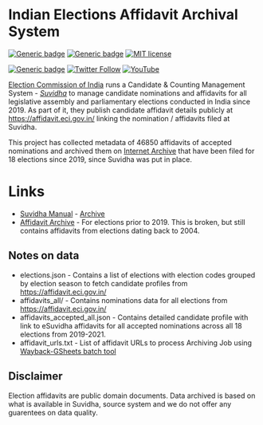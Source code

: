 # Indian Elections Affidavit Archival System

[![Generic badge](https://img.shields.io/badge/View_Data_on-Flat_Github-GREEN.svg)](https://flatgithub.com/srikanthlogic/AffidavitManagement?filename=data%2Faffidavits_accepted_all.json)
[![Generic badge](https://img.shields.io/badge/Archived_Affidavits-Internet_Archive-GREEN.svg)](https://web.archive.org/web/*/suvidha.eci.gov.in/*)
[![MIT license](https://img.shields.io/badge/License-MIT-blue.svg)](https://lbesson.mit-license.org/)


[![Generic badge](https://img.shields.io/badge/Project-ElectionTech-lightgrey.svg)](https://hasgeek.com/kaarana/electiontech/)
[![Twitter Follow](https://img.shields.io/twitter/follow/kaarana_?style=social)](https://twitter.com/kaarana_)
[![YouTube](https://img.shields.io/badge/ElectionTech-%23FF0000.svg?style=flat&logo=YouTube&logoColor=white)](https://www.youtube.com/playlist?list=PLnKey4ddtgY5X2EZjAH9Law_Pa8s5UEIB)


[Election Commission of India](https://eci.gov.in/) runs a Candidate & Counting Management System - [*Suvidha*](https://suvidha.eci.gov.in/) to manage candidate nominations and affidavits
for all legislative assembly and parliamentary elections conducted in India since 2019. As part of it, they publish candidate affidavit details publicly at https://affidavit.eci.gov.in/ linking the nomination / affidavits filed at Suvidha.

This project has collected metadata of 46850 affidavits of accepted nominations and archived them on [Internet Archive](https://web.archive.org) that have been filed for 18 elections since 2019, since Suvidha was put in place.

# Links
* [Suvidha Manual](https://cdn.s3waas.gov.in/s30ff8033cf9437c213ee13937b1c4c455/uploads/2020/10/2020101935.pdf) - [Archive](https://web.archive.org/web/20210811210321/https://cdn.s3waas.gov.in/s30ff8033cf9437c213ee13937b1c4c455/uploads/2020/10/2020101935.pdf)
* [Affidavit Archive](http://affidavitarchive.nic.in/) - For elections prior to 2019. This is broken, but still contains affidavits from elections dating back to 2004.

## Notes on data

* elections.json - Contains a list of elections with election codes grouped by election season to fetch candidate profiles from https://affidavit.eci.gov.in/
* affidavits_all/ - Contains nominations data for all elections from https://affidavit.eci.gov.in/
* affidavits_accepted_all.json - Contains detailed candidate profile with link to eSuvidha affidavits for all accepted nominations across all 18 elections from 2019-2021.
* affidavit_urls.txt - List of affidavit URLs to process Archiving Job using [Wayback-GSheets batch tool](https://archive.org/services/wayback-gsheets/)

## Disclaimer

Election affidavits are public domain documents. Data archived is based on what is available in Suvidha, source system and we do not offer any guarentees on data quality.
